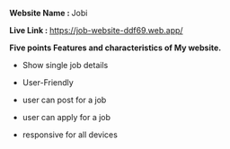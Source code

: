 <strong> Website Name : </strong> Jobi 

<strong> Live Link : </strong> https://job-website-ddf69.web.app/

 <strong> Five points Features and characteristics of My website. </strong>

* Show single job details


* User-Friendly


* user can post for a job


* user can apply for a job


* responsive for all devices


